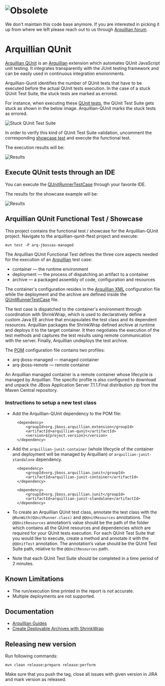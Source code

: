 # ![Obsolete](https://dummyimage.com/700x100/fff/f00&text=This%20Repository%20Is%20Obsolete!)

We don't maintain this code base anymore. If you are interested in picking it up from where we left please reach out to us through [Arquillian forum](http://discuss.arquillian.org/).

# Arquillian QUnit
[Arquillian QUnit](https://github.com/arquillian/arquillian-extension-qunit) is an [Arquillian](http://arquillian.org/) extension which automates QUnit JavaScript unit testing. It integrates transparently with the JUnit testing framework and can be easily used in continuous integration environments.

Arquillian-Qunit identifies the number of QUnit tests that have to be executed before the actual QUnit tests execution. In the case of a stuck QUnit Test Suite, the stuck tests are marked as errored.

For instance, when executing these [QUnit tests](https://github.com/arquillian/arquillian-extension-qunit/blob/master/arquillian-qunit-ftest/src/test/resources/assets/tests/rest-service/qunit-tests-stuck.html), the QUnit Test Suite gets stuck as shown in the below image. Arquillian-QUnit marks the stuck tests as errored.

![Stuck QUnit Test Suite](https://raw.github.com/tolis-e/readme-images/master/qunit-stuck-test.png)

In order to verify this kind of QUnit Test Suite validation, uncomment the corresponding [showcase test](https://github.com/arquillian/arquillian-extension-qunit/blob/master/arquillian-qunit-ftest/src/test/java/org/jboss/arquillian/qunit/junit/ftest/QUnitRunnerTestCase.java#L79) and execute the functional test.

The execution results will be:

![Results](https://raw.github.com/tolis-e/readme-images/master/arquillian-qunit-stuck-tests-report.png)


## Execute QUnit tests through an IDE
You can execute the [QUnitRunnerTestCase](https://github.com/arquillian/arquillian-extension-qunit/blob/master/arquillian-qunit-ftest/src/test/java/org/jboss/arquillian/qunit/junit/ftest/QUnitRunnerTestCase.java) through your favorite IDE.

The results for the showcase example will be:

![Results](https://raw.github.com/tolis-e/readme-images/master/ARQ-QUnit-IDE.png)

## Arquillian QUnit Functional Test / Showcase
This project contains the functional test / showcase for the Arquillian-QUnit project. Navigate to the arquillian-qunit-ftest project and execute:

    mvn test -P arq-jbossas-managed
 
The Arquillian QUnit Functional Test defines the three core aspects needed for the execution of an [Arquillian](http://arquillian.org/) test case:

- container — the runtime environment
- deployment — the process of dispatching an artifact to a container
- archive — a packaged assembly of code, configuration and resources

The container's configuration resides in the [Arquillian XML](https://github.com/arquillian/arquillian-extension-qunit/blob/master/arquillian-qunit-ftest/src/test/resources/arquillian.xml) configuration file while the deployment and the archive are defined inside the [QUnitRunnerTestCase](https://github.com/arquillian/arquillian-extension-qunit/blob/master/arquillian-qunit-ftest/src/test/java/org/jboss/arquillian/qunit/junit/ftest/QUnitRunnerTestCase.java) file.

The test case is dispatched to the container's environment through coordination with ShrinkWrap, which is used to declaratively define a custom Java EE archive that encapsulates the test class and its dependent resources. Arquillian packages the ShrinkWrap defined archive at runtime and deploys it to the target container. It then negotiates the execution of the test methods and captures the test results using remote communication with the server. Finally, Arquillian undeploys the test archive.

The [POM](https://github.com/arquillian/arquillian-extension-qunit/blob/master/arquillian-qunit-ftest/pom.xml) configuration file contains two profiles:

* arq-jboss-managed — managed container 
* arq-jboss-remote — remote container

An Arquillian managed container is a remote container whose lifecycle is managed by Arquillian. The specific profile is also configured to download and unpack the JBoss Application Server 7.1.1.Final distribution zip from the Maven Central repository.

### Instructions to setup a new test class

* Add the Arquillian-QUnit dependency to the POM file:
    
        <dependency>
            <groupId>org.jboss.arquillian.extension</groupId>
            <artifactId>arquillian-qunit</artifactId>
            <version>${project.version}</version>
        </dependency>
* Add the `arquillian-junit-container` (whole lifecycle of the container and deployment will be managed by Arquillian) or `arquillian-junit-standalone` dependency.

        <dependency>
            <groupId>org.jboss.arquillian.junit</groupId>
            <artifactId>arquillian-junit-container</artifactId>
        </dependency>

        <dependency>
            <groupId>org.jboss.arquillian.junit</groupId>
            <artifactId>arquillian-junit-standalone</artifactId>
        </dependency>
* To create an Arquillian QUnit test class, annotate the test class with the `@RunWith(QUnitRunner.class)` and `@QUnitResources` annotations. The `@QUnitResources` annotation’s value should be the path of the folder which contains all the QUnit resources and dependencies which are required for your QUnit tests execution. For each QUnit Test Suite that you would like to execute, create a method and annotate it with the `@QUnitTest` annotation. The annotation’s value should be the QUnit Test Suite path, relative to the `@QUnitResources` path.
* Note that each QUnit Test Suite should be completed in a time period of 2 minutes.



## Known Limitations
* The run/execution time printed in the report is not accurate.
* Multiple deployments are not supported.

## Documentation

* [Arquillian Guides](http://arquillian.org/guides/)
* [Create Deployable Archives with ShrinkWrap](http://arquillian.org/guides/shrinkwrap_introduction/)

## Releasing new version

Run following commands:

    mvn clean release:prepare release:perform

Make sure that you push the tag, close all issues with given version in JIRA and mark version as released.
